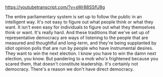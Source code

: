 https://youtubetranscript.com/?v=sWr88SSfU8g

 The entire parliamentary system is set up to follow the public in an intelligent way. It's not easy to figure out what people think or what they want. It isn't even easy for individuals to figure out what they themselves think or want. It's really hard. And these traditions that we've set up of representative democracy are ways of listening to the people that are measured and thoughtful and long-term, and they're being supplanted by idiot opinion polls that are run by people who have instrumental desires. They want to win the next election. I know you have to win the damn next election, you know. But pandering to a mob who's frightened because you scared them, that doesn't constitute leadership. It's certainly not democracy. There's a reason we don't have direct democracy.